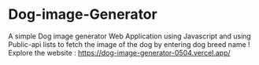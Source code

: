 # Dog-image-Generator
A simple Dog image generator Web Application using Javascript and using Public-api lists to fetch the image of the dog by entering dog breed name !
Explore the website : https://dog-image-generator-0504.vercel.app/
